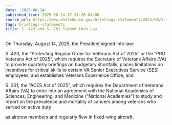 ```yaml
---
date: '2025-08-14'
published_time: 2025-08-14 17:31:26-04:00
source_url: https://www.whitehouse.gov/briefings-statements/2025/08/s-423-and-s-201-signed-into-law/
tags: briefings-statements
title: S. 423 and S. 201 Signed into Law
---
```

 
On Thursday, August 14, 2025, the President signed into law:

S. 423, the “Protecting Regular Order for Veterans Act of 2025” or the
“PRO Veterans Act of 2025”, which requires the Secretary of Veterans
Affairs (VA) to provide quarterly briefings on budgetary shortfalls,
places limitations on incentives for critical skills to certain VA
Senior Executives Service (SES) employees, and establishes Veterans
Experience Office; and

S. 201, the “ACES Act of 2025”, which requires the Department of
Veterans Affairs (VA) to enter into an agreement with the National
Academies of Sciences, Engineering, and Medicine (“National Academies”)
to study and report on the prevalence and mortality of cancers among
veterans who served on active duty

as aircrew members and regularly flew in fixed-wing aircraft.

  
